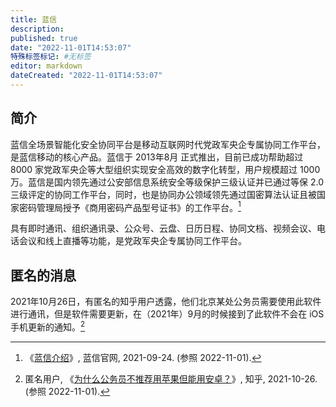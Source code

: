 ```yaml
---
title: 蓝信
description:
published: true
date: "2022-11-01T14:53:07"
特殊标签标记: #无标签
editor: markdown
dateCreated: "2022-11-01T14:53:07"
---
```


## 简介

蓝信全场景智能化安全协同平台是移动互联网时代党政军央企专属协同工作平台，是蓝信移动的核心产品。蓝信于 2013年8月 正式推出，目前已成功帮助超过 8000 家党政军央企等大型组织实现安全高效的数字化转型，用户规模超过 1000 万。蓝信是国内领先通过公安部信息系统安全等级保护三级认证并已通过等保 2.0 三级评定的协同工作平台，同时，也是协同办公领域领先通过国密算法认证且被国家密码管理局授予《商用密码产品型号证书》的工作平台。[^lxjs]

[^lxjs]: 《[蓝信介绍](https://web.archive.org/web/20210924212116/https://www.lanxin.cn/aboutus/lxjs/)》, 蓝信官网, 2021-09-24. (参照 2022-11-01).

具有即时通讯、组织通讯录、公众号、云盘、日历日程、协同文档、视频会议、电话会议和线上直播等功能，是党政军央企专属协同工作平台。

## 匿名的消息

2021年10月26日，有匿名的知乎用户透露，他们北京某处公务员需要使用此软件进行通讯，但是软件需要更新，在（2021年）9月的时候接到了此软件不会在 iOS 手机更新的通知。[^2r7fk4]

[^2r7fk4]: 匿名用户, 《[为什么公务员不推荐用苹果但能用安卓？](https://ipfs.io/ipfs/bafybeigwtphzglabveuas23f23gjt5rnt6yiey3bmhuaolzwkyyx2r7fk4/ "https://www.zhihu.com/question/330241158/answer/2189370684")》, 知乎, 2021-10-26. (参照 2022-11-01).

